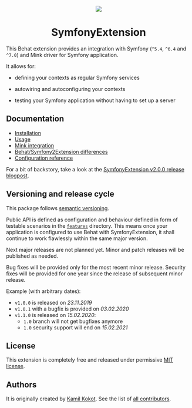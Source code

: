 <p align="center">
    <img src="https://avatars2.githubusercontent.com/u/20600343" /><br/>
</p>

<h1 align="center">SymfonyExtension</h1>

This Behat extension provides an integration with Symfony (`^5.4`, `^6.4` and `^7.0`) and Mink driver for Symfony application.

It allows for:

 * defining your contexts as regular Symfony services
 
 * autowiring and autoconfiguring your contexts
 
 * testing your Symfony application without having to set up a server
 
## Documentation

 * [Installation](DOCUMENTATION.md#installation)
 * [Usage](DOCUMENTATION.md#usage)
 * [Mink integration](DOCUMENTATION.md#mink-integration)
 * [Behat/Symfony2Extension differences](DOCUMENTATION.md#differences-from-behatsymfony2extension)
 * [Configuration reference](DOCUMENTATION.md#configuration-reference)
 
For a bit of backstory, take a look at the [SymfonyExtension v2.0.0 release blogpost](https://kamilkokot.com/tame-behat-with-the-brand-new-symfony-extension).
 
## Versioning and release cycle

This package follows [semantic versioning](https://semver.org/). 

Public API is defined as configuration and behaviour defined in form of testable scenarios in the [`features`](features) directory.
This means once your application is configured to use Behat with SymfonyExtension, 
it shall continue to work flawlessly within the same major version.
 
Next major releases are not planned yet. Minor and patch releases will be published as needed.

Bug fixes will be provided only for the most recent minor release.
Security fixes will be provided for one year since the release of subsequent minor release.

Example (with arbitrary dates):

 - `v1.0.0` is released on _23.11.2019_
 - `v1.0.1` with a bugfix is provided on _03.02.2020_
 - `v1.1.0` is released on _15.02.2020_:
   - `1.0` branch will not get bugfixes anymore
   - `1.0` security support will end on _15.02.2021_
 
## License

This extension is completely free and released under permissive [MIT license](LICENSE).

## Authors

It is originally created by [Kamil Kokot](https://github.com/pamil). 
See the list of [all contributors](https://github.com/FriendsOfBehat/SymfonyExtension/graphs/contributors). 
